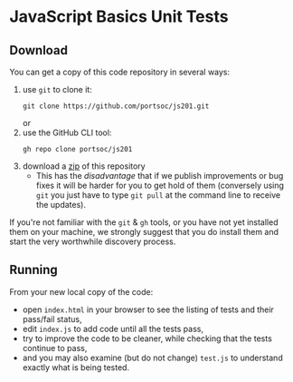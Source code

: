 # JavaScript Basics Unit Tests

## Download

You can get a copy of this code repository in several ways:

1. use `git` to clone it:
   ```shell
   git clone https://github.com/portsoc/js201.git
   ```
   or
2. use the GitHub CLI tool:
   ```shell
   gh repo clone portsoc/js201
   ```
3. download a [zip](https://github.com/portsoc/js201/archive/master.zip) of this repository
   * This has the _disadvantage_ that if we publish improvements or bug fixes it will be harder for you to get hold of them (conversely using `git` you just have to type `git pull` at the command line to receive the updates).

If you're not familiar with the `git` & `gh` tools, or you have not yet installed them on your machine, we strongly suggest that you do install them and start the very worthwhile discovery process.

## Running

From your new local copy of the code:
* open `index.html` in your browser to see the listing of tests and their pass/fail status,
* edit `index.js` to add code until all the tests pass,
* try to improve the code to be cleaner, while checking that the tests continue to pass,
* and you may also examine (but do not change) `test.js` to understand exactly what is being tested.
